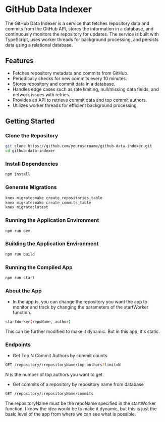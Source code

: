 
# GitHub Data Indexer

The GitHub Data Indexer is a service that fetches repository data and commits from the GitHub API, stores the information in a database, and continuously monitors the repository for updates. The service is built with TypeScript, uses worker threads for background processing, and persists data using a relational database.


## Features

- Fetches repository metadata and commits from GitHub.
- Periodically checks for new commits every 10 minutes.
- Stores repository and commit data in a database.
- Handles edge cases such as rate limiting, null/missing data fields, and network issues with retries.
- Provides an API to retrieve commit data and top commit authors.
- Utilizes worker threads for efficient background processing.


## Getting Started

### Clone the Repository

```bash
git clone https://github.com/yourusername/github-data-indexer.git
cd github-data-indexer
```

### Install Dependencies
```bash
npm install
```

### Generate Migrations
```bash
knex migrate:make create_repositories_table
knex migrate:make create_commits_table
knex migrate:latest
```

### Running the Application Environment
```bash
npm run dev
```

### Building the Application Environment
```bash
npm run build
```

### Running the Compiled App
```bash
npm run start
```

### About the App
- In the app.ts, you can change the repository you want the app to monitor and track by changing the parameters of the startWorker function.
```bash
startWorker(repoName, author)
```
This can be further modified to make it dynamic. But in this app, it's static.

### Endpoints
- Get Top N Commit Authors by commit counts
```bash
GET /repository/:repositoryName/top-authors?limit=N
```
N is the number of top authors you want to get.

- Get commits of a repository by repository name from database
```bash
GET /repository/:repositoryName/commits
```
The repositoryName must be the repoName specified in the startWorker function.
I know the idea would be to make it dynamic, but this is just the basic level of the app from where we can see what is possible.